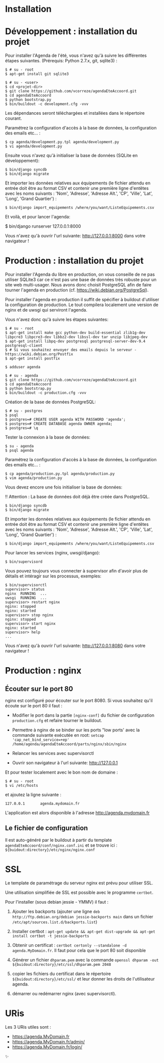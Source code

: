 # Installation

Développement : installation du projet
======================================

Pour installer l'Agenda de l'été, vous n'avez qu'à suivre les différentes
étapes suivantes. (Prérequis: Python 2.7.x, git, sqlite3) :

    $ # su - root
    $ apt-get install git sqlite3

    $ # su - <user>
    $ cd <projet-dir>
    $ git clone https://github.com/vcorreze/agendaEteAccoord.git
    $ cd agendaEteAccoord
    $ python bootstrap.py
    $ bin/buildout -c development.cfg -vvv
    
Les dépendances seront téléchargées et installées dans le répertoire courant.

Paramétrez la configuration d'accès à la base de données, la
configuration des emails etc... :

    $ cp agenda/development.py.tpl agenda/development.py
    $ vi agenda/development.py

Ensuite vous n'avez qu'à initialiser la base de données (SQLite en
développement):

    $ bin/django syncdb
    $ bin/django migrate

Et importer les données relatives aux équipements (le fichier attendu
en entrée doit être au format CSV et contenir une première ligne
d'entêtes avec les noms suivants : 'Nom', 'Adresse', 'Adresse Alt.',
'CP', 'Ville', 'Lat', 'Long', 'Grand Quartier') :

    $ bin/django import_equipements /where/you/want/ListeEquipements.csv

Et voilà, et pour lancer l'agenda:

   $ bin/django runserver 127.0.0.1:8000

Vous n'avez qu'à ouvrir l'url suivante: http://127.0.0.1:8000 dans votre
navigateur !

Production : installation du projet
===================================

Pour installer l'Agenda du libre en production, on vous conseille de ne pas
utiliser SQLite3 car ce n'est pas une base de données très robuste pour un
site web multi-usager. Nous avons donc choisit PostgreSQL afin de faire tourner
l'agenda en production (cf. https://wiki.debian.org/PostgreSql).

Pour installer l'agenda en production il suffit de spécifier à buildout
d'utiliser la configuration de production. Le tout compilera localement une
version de nginx et de uwsgi qui serviront l'agenda.

Vous n'avez donc qu'à suivre les étapes suivantes:

    $ # su - root
    $ apt-get install make gcc python-dev build-essential zlib1g-dev libpcre3 libpcre3-dev libbz2-dev libssl-dev tar unzip libjpeg-dev
    $ apt-get install libpq-dev postgresql postgresql-server-dev-9.4 postgresql-client
    $ # Si vous souhaitez envoyer des emails depuis le serveur - https://wiki.debian.org/Postfix
    $ apt-get install postfix

    $ adduser agenda

    $ # su - agenda
    $ git clone https://github.com/vcorreze/agendaEteAccoord.git
    $ cd agendaEteAccoord
    $ python bootstrap.py
    $ bin/buildout -c production.cfg -vvv

Création de la base de données PostgreSQL:

    $ # su - postgres
    $ psql
    $ postgres=# CREATE USER agenda WITH PASSWORD 'agenda';
    $ postgres=# CREATE DATABASE agenda OWNER agenda;
    $ postgres=# \q

Tester la connexion à la base de données:

    $ su - agenda
    $ psql agenda

Paramétrez la configuration d'accès à la base de données, la
configuration des emails etc... :

    $ cp agenda/production.py.tpl agenda/production.py
    $ vim agenda/production.py

Vous devez encore une fois initialiser la base de données:

!! Attention : La base de données doit déjà être créée dans PostgreSQL.

    $ bin/django syncdb
    $ bin/django migrate

Et importer les données relatives aux équipements (le fichier attendu
en entrée doit être au format CSV et contenir une première ligne
d'entêtes avec les noms suivants : 'Nom', 'Adresse', 'Adresse Alt.',
'CP', 'Ville', 'Lat', 'Long', 'Grand Quartier') :

    $ bin/django import_equipements /where/you/want/ListeEquipements.csv

Pour lancer les services (nginx, uwsgi/django):

    $ bin/supervisord

Vous pouvez toujours vous connecter à supervisor afin d'avoir plus de détails
et intéragir sur les processus, exemples:

    $ bin/supervisorctl
    supervisor> status
    nginx  RUNNING  ...
    uwsgi  RUNNING  ...
    supervisor> restart nginx
    nginx: stopped
    nginx: started
    supervisor> stop nginx
    nginx: stopped
    supervisor> start nginx
    nginx: started
    supervisor> help
    ...

Vous n'avez qu'à ouvrir l'url suivante: http://127.0.0.1:8080 dans votre
navigateur !

Production : nginx
==================

Écouter sur le port 80
----------------------

nginx est configuré pour écouter sur le port 8080. Si vous souhaitez qu'il
écoute sur le port 80 il faut :

- Modifier le port dans la partie `[nginx-conf]` du fichier de configuration
  `production.cfg` et refaire tourner le buildout.

- Permettre à nginx de se binder sur les ports "low ports' avec la commande
  suivante exécutée en root: `setcap 'cap_net_bind_service=+ep' /home/agenda/agendaEteAccoord/parts/nginx/sbin/nginx`

- Relancer les services avec supervisorctl

- Ouvrir son navigateur à l'url suivante: http://127.0.0.1

Et pour tester localement avec le bon nom de domaine :

    $ # su - root
    $ vi /etc/hosts

et ajoutez la ligne suivante :

    127.0.0.1       agenda.mydomain.fr

L'application est alors disponible à l'adresse http://agenda.mydomain.fr

Le fichier de configuration
---------------------------

Il est auto-généré par le buildout à partir du template `agendaEteAccoord/conf/nginx.conf.ini`
et se trouve ici : `${buidout:directory}/etc/nginx/nginx.conf`

SSL
===

Le template de paramétrage du serveur nginx est prévu pour utiliser SSL.

Une utilisation simplifiée de SSL est possible avec le programme `certbot`.

Pour l'installer (sous debian jessie - YMMV) il faut :

1. Ajouter les backports (ajouter une ligne `deb http://ftp.debian.org/debian jessie-backports main` dans un fichier `/etc/apt/sources.list.d/backports.list`)

2. Installer certbot : `apt-get update && apt-get dist-upgrade && apt-get install certbot -t jessie-backports`

3. Obtenir un certificat : `certbot certonly --standalone -d agenda.MyDomain.fr`. Il faut pour cela que le port 80 soit disponible

4. Générer un fichier `dhparam.pem` avec la commande `openssl dhparam -out ${buidout:directory}/etc/ssl/dhparam.pem 2048`

5. copier les fichiers du certificat dans le répertoire `${buidout:directory}/etc/ssl/` et leur donner les droits de l'utilisateur agenda.

6. démarrer ou redémarrer nginx (avec supervisorctl).

URis
====

Les 3 URis utiles sont :
- https://agenda.MyDomain.fr
- https://agenda.MyDomain.fr/admin/
- https://agenda.MyDomain.fr/login/

:sparkles:
